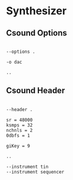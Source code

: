 # Synthesizer

## Csound Options

```scenario oscilla

--options .

-o dac

..

```

## Csound Header

```scenario oscilla

--header .

sr = 48000
ksmps = 32
nchnls = 2
0dbfs = 1

giKey = 9

..

--instrument tin
--instrument sequencer

```

